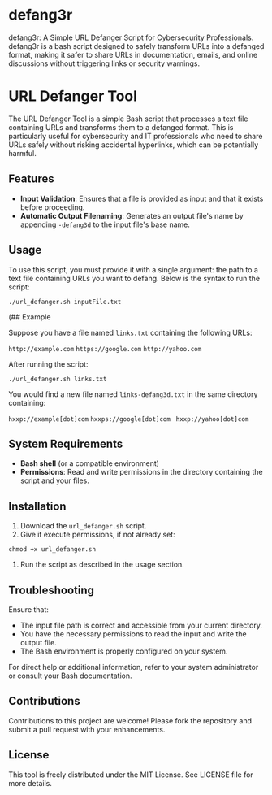 # defang3r
defang3r: A Simple URL Defanger Script for Cybersecurity Professionals. defang3r is a bash script designed to safely transform URLs into a defanged format, making it safer to share URLs in documentation, emails, and online discussions without triggering links or security warnings.

# URL Defanger Tool

The URL Defanger Tool is a simple Bash script that processes a text file containing URLs and transforms them to a defanged format. This is particularly useful for cybersecurity and IT professionals who need to share URLs safely without risking accidental hyperlinks, which can be potentially harmful.

## Features

- **Input Validation**: Ensures that a file is provided as input and that it exists before proceeding.
- **Automatic Output Filenaming**: Generates an output file's name by appending `-defang3d` to the input file's base name.
  
## Usage

To use this script, you must provide it with a single argument: the path to a text file containing URLs you want to defang. Below is the syntax to run the script:

`./url_defanger.sh inputFile.txt`

(## Example

Suppose you have a file named `links.txt` containing the following URLs:

`http://example.com`
`https://google.com`
`http://yahoo.com`


After running the script:

`./url_defanger.sh links.txt`

You would find a new file named `links-defang3d.txt` in the same directory containing:

`hxxp://example[dot]com`
`hxxps://google[dot]com `
`hxxp://yahoo[dot]com`

## System Requirements

- **Bash shell** (or a compatible environment)
- **Permissions**: Read and write permissions in the directory containing the script and your files.

## Installation

1. Download the `url_defanger.sh` script.
2. Give it execute permissions, if not already set:

`chmod +x url_defanger.sh`

1. Run the script as described in the usage section.

## Troubleshooting

Ensure that:
- The input file path is correct and accessible from your current directory.
- You have the necessary permissions to read the input and write the output file.
- The Bash environment is properly configured on your system.

For direct help or additional information, refer to your system administrator or consult your Bash documentation.

## Contributions

Contributions to this project are welcome! Please fork the repository and submit a pull request with your enhancements.

## License

This tool is freely distributed under the MIT License. See LICENSE file for more details.